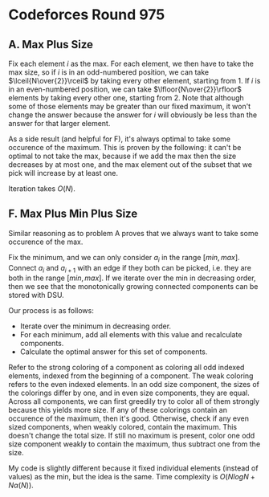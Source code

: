 # Codeforces Round 975

## A. Max Plus Size
Fix each element $i$ as the max. For each element, we then have to take the max size, so if $i$ is in an odd-numbered position, we can take $\lceil{N\over{2}}\rceil$ by taking every other element, starting from $1$. If $i$ is in an even-numbered position, we can take $\lfloor{N\over{2}}\rfloor$ elements by taking every other one, starting from $2$. Note that although some of those elements may be greater than our fixed maximum, it won't change the answer because the answer for $i$ will obviously be less than the answer for that larger element.

As a side result (and helpful for F), it's always optimal to take some occurence of the maximum. This is proven by the following: it can't be optimal to not take the max, because if we add the max then the size decreases by at most one, and the max element out of the subset that we pick will increase by at least one.

Iteration takes $O(N)$.

## F. Max Plus Min Plus Size
Similar reasoning as to problem A proves that we always want to take some occurence of the max.

Fix the minimum, and we can only consider $a_i$ in the range $[min,max]$. Connect $a_i$ and $a_{i+1}$ with an edge if they both can be picked, i.e. they are both in the range $[min,max]$. If we iterate over the min in decreasing order, then we see that the monotonically growing connected components can be stored with DSU.

Our process is as follows:
 - Iterate over the minimum in decreasing order.
 - For each minimum, add all elements with this value and recalculate components.
 - Calculate the optimal answer for this set of components.

Refer to the strong coloring of a component as coloring all odd indexed elements, indexed from the beginning of a component. The weak coloring refers to the even indexed elements. In an odd size component, the sizes of the colorings differ by one, and in even size components, they are equal. Across all components, we can first greedily try to color all of them strongly because this yields more size. If any of these colorings contain an occurence of the maximum, then it's good. Otherwise, check if any even sized components, when weakly colored, contain the maximum. This doesn't change the total size. If still no maximum is present, color one odd size component weakly to contain the maximum, thus subtract one from the size.

My code is slightly different because it fixed individual elements (instead of values) as the min, but the idea is the same. Time complexity is $O(NlogN+N\alpha(N))$.